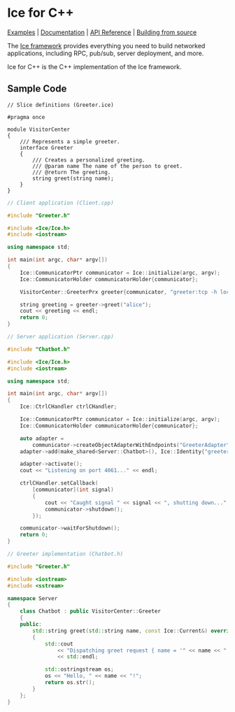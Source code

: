 # Ice for C++

[Examples] | [Documentation] | [API Reference] | [Building from source]

The [Ice framework] provides everything you need to build networked applications,
including RPC, pub/sub, server deployment, and more.

Ice for C++ is the C++ implementation of the Ice framework.

## Sample Code

```slice
// Slice definitions (Greeter.ice)

#pragma once

module VisitorCenter
{
    /// Represents a simple greeter.
    interface Greeter
    {
        /// Creates a personalized greeting.
        /// @param name The name of the person to greet.
        /// @return The greeting.
        string greet(string name);
    }
}
```

```cpp
// Client application (Client.cpp)

#include "Greeter.h"

#include <Ice/Ice.h>
#include <iostream>

using namespace std;

int main(int argc, char* argv[])
{
    Ice::CommunicatorPtr communicator = Ice::initialize(argc, argv);
    Ice::CommunicatorHolder communicatorHolder{communicator};

    VisitorCenter::GreeterPrx greeter{communicator, "greeter:tcp -h localhost -p 4061"};

    string greeting = greeter->greet("alice");
    cout << greeting << endl;
    return 0;
}
```

```cpp
// Server application (Server.cpp)

#include "Chatbot.h"

#include <Ice/Ice.h>
#include <iostream>

using namespace std;

int main(int argc, char* argv[])
{
    Ice::CtrlCHandler ctrlCHandler;

    Ice::CommunicatorPtr communicator = Ice::initialize(argc, argv);
    Ice::CommunicatorHolder communicatorHolder{communicator};

    auto adapter =
        communicator->createObjectAdapterWithEndpoints("GreeterAdapter", "tcp -p 4061");
    adapter->add(make_shared<Server::Chatbot>(), Ice::Identity{"greeter"});

    adapter->activate();
    cout << "Listening on port 4061..." << endl;

    ctrlCHandler.setCallback(
        [communicator](int signal)
        {
            cout << "Caught signal " << signal << ", shutting down..." << endl;
            communicator->shutdown();
        });

    communicator->waitForShutdown();
    return 0;
}
```

```cpp
// Greeter implementation (Chatbot.h)

#include "Greeter.h"

#include <iostream>
#include <sstream>

namespace Server
{
    class Chatbot : public VisitorCenter::Greeter
    {
    public:
        std::string greet(std::string name, const Ice::Current&) override
        {
            std::cout
                << "Dispatching greet request { name = '" << name << "' }"
                << std::endl;

            std::ostringstream os;
            os << "Hello, " << name << "!";
            return os.str();
        }
    };
}
```

[Examples]: https://github.com/zeroc-ice/ice-demos/tree/main/cpp
[Documentation]: https://docs.zeroc.com/ice/latest/cpp/
[API Reference]: https://code.zeroc.com/ice/main/api/cpp/index.html
[Building from source]: ./BUILDING.md
[Ice framework]: https://github.com/zeroc-ice/ice
